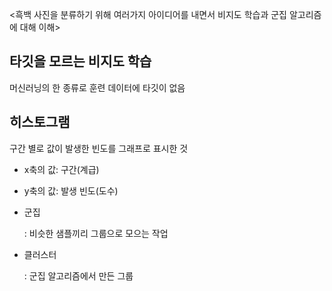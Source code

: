 <흑백 사진을 분류하기 위해 여러가지 아이디어를 내면서 비지도 학습과 군집 알고리즘에 대해 이해>
## 타깃을 모르는 비지도 학습
머신러닝의 한 종류로 훈련 데이터에 타깃이 없음

## 히스토그램
구간 별로 값이 발생한 빈도를 그래프로 표시한 것
- x축의 값: 구간(계급)
- y축의 값: 발생 빈도(도수)

  
- 군집

  : 비슷한 샘플끼리 그룹으로 모으는 작업
- 클러스터

  : 군집 알고리즘에서 만든 그룹

